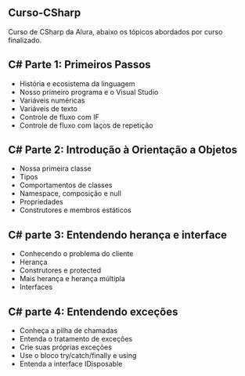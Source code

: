 ## Curso-CSharp
Curso de CSharp da Alura, abaixo os tópicos abordados por curso finalizado.

## C# Parte 1: Primeiros Passos
- História e ecosistema da linguagem
- Nosso primeiro programa e o Visual Studio
- Variáveis numéricas
- Variáveis de texto
- Controle de fluxo com IF
- Controle de fluxo com laços de repetição

## C# Parte 2: Introdução à Orientação a Objetos
- Nossa primeira classe
- Tipos
- Comportamentos de classes
- Namespace, composição e null
- Propriedades
- Construtores e membros estáticos

## C# parte 3: Entendendo herança e interface
- Conhecendo o problema do cliente
- Herança
- Construtores e protected
- Mais herança e herança múltipla
- Interfaces

## C# parte 4: Entendendo exceções
- Conheça a pilha de chamadas
- Entenda o tratamento de exceções
- Crie suas próprias exceções
- Use o bloco try/catch/finally e using
- Entenda a interface IDisposable
